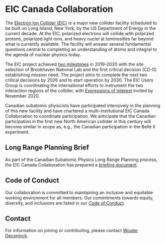 # EIC Canada Collaboration

The [Electron Ion Collider (EIC)](https://www.bnl.gov/eic/) is a major new collider facility scheduled to be built on Long Island, New York, by the US Department of Energy in the current decade. At the EIC, polarized electrons will collide with polarized protons, polarized light ions, and heavy nuclei at luminosities far beyond what is currently available. The facility will answer several fundamental questions central to completing an understanding of atoms and integral to the agenda of nuclear physics today.

The EIC project achieved [two milestones](https://www.bnl.gov/newsroom/news.php?a=116998) in 2019-2020 with the site selection of Brookhaven National Lab and the first critical decision (CD-0) establishing mission need. The project aims to complete the next two critical decisions by 2026 and to start operation by 2030. The EIC Users Group is coordinating the international efforts to instrument the two interaction regions of the collider, with [Expressions of Interest](https://www.bnl.gov/eic/EOI.php) invited by November 2020.

Canadian subatomic physicists have participated intensively in the planning of this new facility and have chartered a multi-institutional EIC Canada Collaboration to coordinate participation. We anticipate that the Canadian participation in the first new North American collider in this century will become similar in scope as, e.g., the Canadian participation in the Belle II experiment.

## Long Range Planning Brief

As part of the Canadian Subatomic Physics Long Range Planning process, the EIC Canada Collaboration has prepared a [briefing document](assets/docs/2020_SAP_LRP_EIC_Canada_Brief.pdf).

## Code of Conduct

Our collaboration is committed to maintaining an inclusive and equitable working environment for all members. Our commitments towards equity, diversity, and inclusions are listed in our [Code of Conduct](CodeOfConduct.md).

## Contact

For information on joining or contributing, please contact [Wouter Deconinck](mailto:wouter.deconinck@umanitoba.ca).
